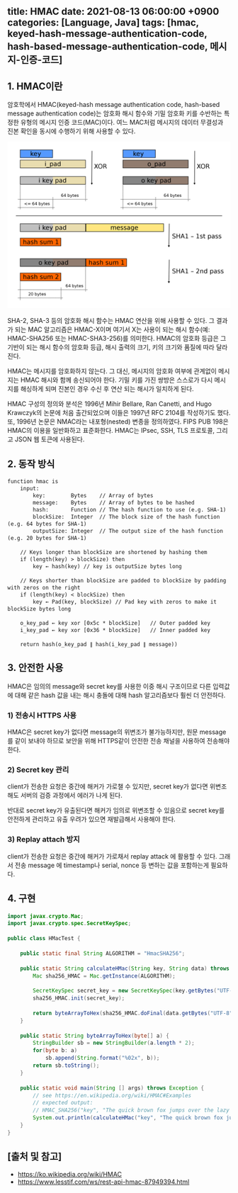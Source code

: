 title: HMAC
date: 2021-08-13 06:00:00 +0900
categories: [Language, Java]
tags: [hmac, keyed-hash-message-authentication-code, hash-based-message-authentication-code, 메시지-인증-코드]
---

## 1. HMAC이란
암호학에서 HMAC(keyed-hash message authentication code, hash-based message authentication code)는 암호화 해시 함수와 기밀 암호화 키를 수반하는 특정한 유형의 메시지 인증 코드(MAC)이다. 여느 MAC처럼 메시지의 데이터 무결성과 진본 확인을 동시에 수행하기 위해 사용할 수 있다.

![sha-hmac](/assets/img/2021-08-13-hmac/sha-hmac.png)

SHA-2, SHA-3 등의 암호화 해시 함수는 HMAC 연산을 위해 사용할 수 있다. 그 결과가 되는 MAC 알고리즘은 HMAC-X이며 여기서 X는 사용이 되는 해시 함수(예: HMAC-SHA256 또는 HMAC-SHA3-256)를 의미한다. HMAC의 암호화 등급은 그 기반이 되는 해시 함수의 암호화 등급, 해시 출력의 크기, 키의 크기와 품질에 따라 달라진다.

HMAC는 메시지를 암호화하지 않는다. 그 대신, 메시지의 암호화 여부에 관계없이 메시지는 HMAC 해시와 함께 송신되어야 한다. 기밀 키를 가진 쌍방은 스스로가 다시 메시지를 해싱하게 되며 진본인 경우 수신 후 연산 되는 해시가 일치하게 된다.

HMAC 구성의 정의와 분석은 1996년 Mihir Bellare, Ran Canetti, and Hugo Krawczyk의 논문에 처음 출간되었으며 이들은 1997년 RFC 2104를 작성하기도 했다. 또, 1996년 논문은 NMAC라는 내포형(nested) 변종을 정의하였다. FIPS PUB 198은 HMAC의 이용을 일반화하고 표준화한다. HMAC는 IPsec, SSH, TLS 프로토콜, 그리고 JSON 웹 토큰에 사용된다.

## 2. 동작 방식

```text
function hmac is
    input:
        key:        Bytes    // Array of bytes
        message:    Bytes    // Array of bytes to be hashed
        hash:       Function // The hash function to use (e.g. SHA-1)
        blockSize:  Integer  // The block size of the hash function (e.g. 64 bytes for SHA-1)
        outputSize: Integer  // The output size of the hash function (e.g. 20 bytes for SHA-1)

    // Keys longer than blockSize are shortened by hashing them
    if (length(key) > blockSize) then
        key ← hash(key) // key is outputSize bytes long

    // Keys shorter than blockSize are padded to blockSize by padding with zeros on the right
    if (length(key) < blockSize) then
        key ← Pad(key, blockSize) // Pad key with zeros to make it blockSize bytes long

    o_key_pad ← key xor [0x5c * blockSize]   // Outer padded key
    i_key_pad ← key xor [0x36 * blockSize]   // Inner padded key

    return hash(o_key_pad ∥ hash(i_key_pad ∥ message))
```

## 3. 안전한 사용
HMAC은 임의의 message와 secret key를 사용한 이중 해시 구조이므로 다른 입력값에 대해 같은 hash 값을 내는 해시 충돌에 대해 hash 알고리즘보다 훨씬 더 안전하다.

### 1) 전송시 HTTPS 사용
HMAC은 secret key가 없다면 message의 위변조가 불가능하지만, 원문 message를 같이 보내야 하므로 보안을 위해 HTTPS같이 안전한 전송 채널을 사용하여 전송해야 한다.

### 2) Secret key 관리
client가 전송한 요청은 중간에 해커가 가로챌 수 있지만, secret key가 없다면 위변조해도 서버의 검증 과정에서 에러가 나게 된다.

반대로 secret key가 유출된다면 해커가 임의로 위변조할 수 있음으로 secret key를 안전하게 관리하고 유출 우려가 있으면 재발급해서 사용해야 한다.

### 3) Replay attach 방지
client가 전송한 요청은 중간에 해커가 가로채서 replay attack 에 활용할 수 있다. 그래서 전송 message 에 timestamp나 serial, nonce 등 변하는 값을 포함하는게 필요하다.

## 4. 구현

```java
import javax.crypto.Mac;
import javax.crypto.spec.SecretKeySpec;

public class HMacTest {

    public static final String ALGORITHM = "HmacSHA256";

    public static String calculateHMac(String key, String data) throws Exception {
        Mac sha256_HMAC = Mac.getInstance(ALGORITHM);

        SecretKeySpec secret_key = new SecretKeySpec(key.getBytes("UTF-8"), ALGORITHM);
        sha256_HMAC.init(secret_key);

        return byteArrayToHex(sha256_HMAC.doFinal(data.getBytes("UTF-8")));
    }

    public static String byteArrayToHex(byte[] a) {
        StringBuilder sb = new StringBuilder(a.length * 2);
        for(byte b: a)
            sb.append(String.format("%02x", b));
        return sb.toString();
    }

    public static void main(String [] args) throws Exception {
        // see https://en.wikipedia.org/wiki/HMAC#Examples
        // expected output:
        // HMAC_SHA256("key", "The quick brown fox jumps over the lazy dog") = f7bc83f430538424b13298e6aa6fb143ef4d59a14946175997479dbc2d1a3cd8
        System.out.println(calculateHMac("key", "The quick brown fox jumps over the lazy dog"));
    }
}
```

## [출처 및 참고]
* <https://ko.wikipedia.org/wiki/HMAC>
* <https://www.lesstif.com/ws/rest-api-hmac-87949394.html>
